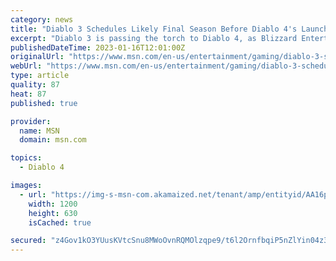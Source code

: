 ```yaml
---
category: news
title: "Diablo 3 Schedules Likely Final Season Before Diablo 4's Launch"
excerpt: "Diablo 3 is passing the torch to Diablo 4, as Blizzard Entertainment announces what is likely to be the game's final season before the sequel officially becomes Diablo's flagship title."
publishedDateTime: 2023-01-16T12:01:00Z
originalUrl: "https://www.msn.com/en-us/entertainment/gaming/diablo-3-schedules-likely-final-season-before-diablo-4s-launch/ar-AA16prqD"
webUrl: "https://www.msn.com/en-us/entertainment/gaming/diablo-3-schedules-likely-final-season-before-diablo-4s-launch/ar-AA16prqD"
type: article
quality: 87
heat: 87
published: true

provider:
  name: MSN
  domain: msn.com

topics:
  - Diablo 4

images:
  - url: "https://img-s-msn-com.akamaized.net/tenant/amp/entityid/AA16pybk.img?h=630&w=1200&m=6&q=60&o=t&l=f&f=jpg"
    width: 1200
    height: 630
    isCached: true

secured: "z4Gov1kO3YUusKVtcSnu8MWoOvnRQMOlzqpe9/t6l2OrnfbqiP5nZlYin04z3LIYPzHhqXwhg7Nyex1NTkovMkFQHWqe4/vHjQoSwi/HfJBs6OdMN6KFjAh7aDrJB3WyypFKQYA946Iwf+0ZaXLCpeX//VvQk4Q0dteN17a4jXQAOuRhQA821KQBxPfxmb4U7oP/5Go86R+e7iQlnFJLDbUiTWasYzrSIOEtCQ0yHfA9rRSHrq71xVvnKJHzp6E/3ZSc7AI9GWt+zlH85zjKb3p9TUTsMwfLMDdcNDZnarL4mumGKN7t1yNXQ3ygm2WZ2iJHnPx5D9vxZN0AqP9O6BAPiHt3emAX84WLc+MCG4Y=;w9WllJq4tExQnpo9lOCWvw=="
---
```


